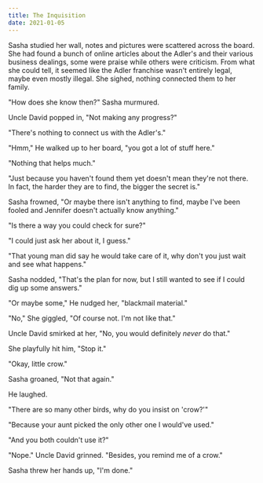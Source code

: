 ```yaml
---
title: The Inquisition
date: 2021-01-05
---
```

Sasha studied her wall, notes and pictures were scattered across the board. She had found a bunch of
online articles about the Adler's and their various business dealings, some were praise while others
were criticism. From what she could tell, it seemed like the Adler franchise wasn't entirely legal,
maybe even mostly illegal. She sighed, nothing connected them to her family.

"How does she know then?" Sasha murmured.

Uncle David popped in, "Not making any progress?"

"There's nothing to connect us with the Adler's."

"Hmm," He walked up to her board, "you got a lot of stuff here."

"Nothing that helps much."

"Just because you haven't found them yet doesn't mean they're not there. In fact, the harder they
are to find, the bigger the secret is."

Sasha frowned, "Or maybe there isn't anything to find, maybe I've been fooled and Jennifer doesn't
actually know anything."

"Is there a way you could check for sure?"

"I could just ask her about it, I guess."

"That young man did say he would take care of it, why don't you just wait and see what happens."

Sasha nodded, "That's the plan for now, but I still wanted to see if I could dig up some answers."

"Or maybe some," He nudged her, "blackmail material."

"No," She giggled, "Of course not. I'm not like that."

Uncle David smirked at her, "No, you would definitely *never* do that."

She playfully hit him, "Stop it."

"Okay, little crow."

Sasha groaned, "Not that again."

He laughed.

"There are so many other birds, why do you insist on 'crow?'"

"Because your aunt picked the only other one I would've used."

"And you both couldn't use it?"

"Nope." Uncle David grinned. "Besides, you remind me of a crow."

Sasha threw her hands up, "I'm done."
